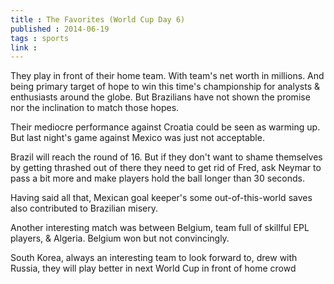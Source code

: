 ```yaml
---
title : The Favorites (World Cup Day 6)
published : 2014-06-19
tags : sports
link : 
---
```


They play in front of their home team. With team's net worth in millions. And being primary target of hope to win this time's championship for analysts & enthusiasts around the globe. But Brazilians have not shown the promise nor the inclination to match those hopes.

Their mediocre performance against Croatia could be seen as warming up. But last night's game against Mexico was just not acceptable.

Brazil will reach the round of 16. But if they don't want to shame themselves by getting thrashed out of there they need to get rid of Fred, ask Neymar to pass a bit more and make players hold the ball longer than 30 seconds.

Having said all that, Mexican goal keeper's some out-of-this-world saves also contributed to Brazilian misery.

Another interesting match was between Belgium, team full of skillful EPL players, & Algeria. Belgium won but not convincingly.

South Korea, always an interesting team to look forward to, drew with Russia, they will play better in next World Cup  in front of home crowd  